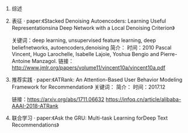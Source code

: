1. 综述
2. 表征
 · paper:《Stacked Denoising Autoencoders: Learning Useful Representationsina Deep Network with a Local Denoising Criterion》

   关键词：deep learning,  unsupervised feature learning,  deep beliefnetworks,  autoencoders,denoising
   简介：
   时间：2010 Pascal Vincent, Hugo Larochelle, Isabelle Lajoie, Yoshua Bengio and Pierre-Antoine Manzagol.
   链接：http://www.jmlr.org/papers/volume11/vincent10a/vincent10a.pdf
3. 推荐实践
 · paper:《ATRank: An Attention-Based User Behavior Modeling Framework for Recommendation》
   关键词：
   简介：
   时间：2017.12
   
   链接：https://arxiv.org/abs/1711.06632
         https://infoq.cn/article/alibaba-AAAI-2018-ATRank
         
 4. 联合学习
  · paper:《Ask the GRU: Multi-task Learning forDeep Text Recommendations》
